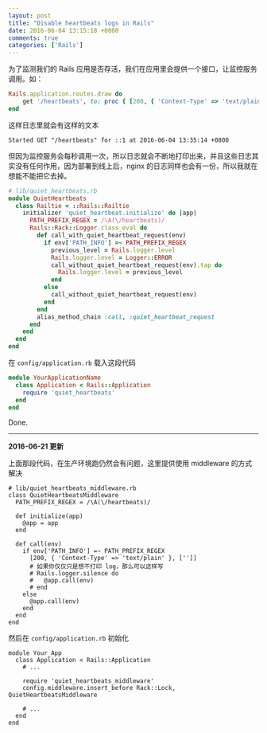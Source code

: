 ```yaml
---
layout: post
title: "Disable heartbeats logs in Rails"
date: 2016-06-04 13:15:18 +0800
comments: true
categories: ['Rails']
---
```


为了监测我们的 Rails 应用是否存活，我们在应用里会提供一个接口，让监控服务调用。如：

```ruby
Rails.application.routes.draw do
    get '/heartbeats', to: proc { [200, { 'Context-Type' => 'text/plain' }, ['']] }
end
```

这样日志里就会有这样的文本

```
Started GET "/heartbeats" for ::1 at 2016-06-04 13:35:14 +0800
```

但因为监控服务会每秒调用一次，所以日志就会不断地打印出来，并且这些日志其实没有任何作用，因为部署到线上后，nginx 的日志同样也会有一份，所以我就在想能不能把它去掉。

```ruby
# lib/quiet_heartbeats.rb
module QuietHeartbeats
  class Railtie < ::Rails::Railtie
    initializer 'quiet_heartbeat.initialize' do |app|
      PATH_PREFIX_REGEX = /\A(\/heartbeats)/
      Rails::Rack::Logger.class_eval do
        def call_with_quiet_heartbeat_request(env)
          if env['PATH_INFO'] =~ PATH_PREFIX_REGEX
            previous_level = Rails.logger.level
            Rails.logger.level = Logger::ERROR
            call_without_quiet_heartbeat_request(env).tap do
              Rails.logger.level = previous_level
            end
          else
            call_without_quiet_heartbeat_request(env)
          end
        end
        alias_method_chain :call, :quiet_heartbeat_request
      end
    end
  end
end
```

在 `config/application.rb` 载入这段代码

```ruby
module YourApplicationName
  class Application < Rails::Application
    require 'quiet_heartbeats'
  end
end
```

Done.

---------------------------------

**2016-06-21 更新**

上面那段代码，在生产环境跑仍然会有问题，这里提供使用 middleware 的方式解决

```
# lib/quiet_heartbeats_middleware.rb
class QuietHeartbeatsMiddleware
  PATH_PREFIX_REGEX = /\A(\/heartbeats)/

  def initialize(app)
    @app = app
  end

  def call(env)
    if env['PATH_INFO'] =~ PATH_PREFIX_REGEX
      [200, { 'Context-Type' => 'text/plain' }, ['']]
      # 如果你仅仅只是想不打印 log，那么可以这样写
      # Rails.logger.silence do
      #   @app.call(env)
      # end
    else
      @app.call(env)
    end
  end
end
```

然后在 `config/application.rb` 初始化

```
module Your_App
  class Application < Rails::Application
    # ...

    require 'quiet_heartbeats_middleware'
    config.middleware.insert_before Rack::Lock, QuietHeartbeatsMiddleware

    # ...
  end
end
```

